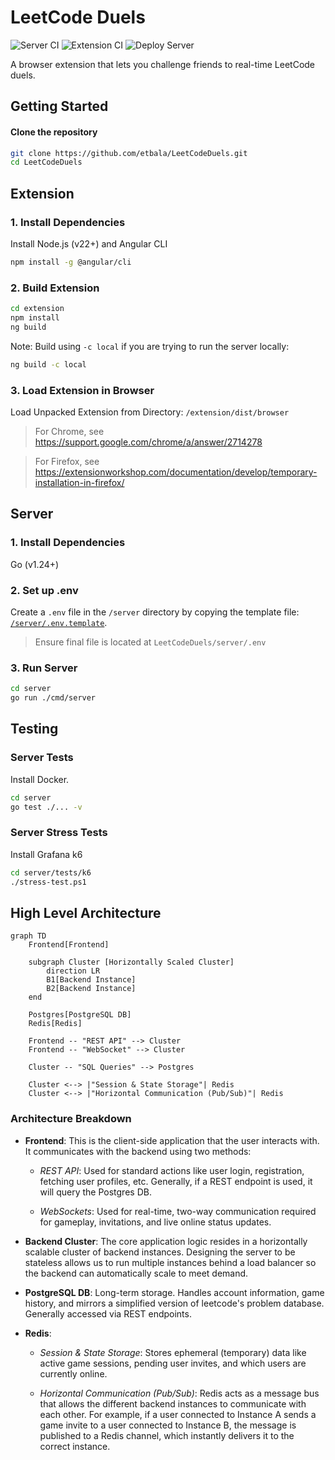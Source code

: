 # LeetCode Duels

![Server CI](https://github.com/etbala/LeetCodeDuels/actions/workflows/go.yml/badge.svg?branch=main)
![Extension CI](https://github.com/etbala/LeetCodeDuels/actions/workflows/extension.yml/badge.svg?branch=main)
![Deploy Server](https://github.com/etbala/LeetCodeDuels/actions/workflows/fly.yml/badge.svg?branch=main)

A browser extension that lets you challenge friends to real-time LeetCode duels.

## Getting Started

#### Clone the repository
```bash
git clone https://github.com/etbala/LeetCodeDuels.git
cd LeetCodeDuels
```

## Extension

### 1. Install Dependencies
Install Node.js (v22+) and Angular CLI
```bash
npm install -g @angular/cli
```

### 2. Build Extension
```bash
cd extension
npm install
ng build
```

Note: Build using `-c local` if you are trying to run the server locally:
```bash
ng build -c local
```

### 3. Load Extension in Browser
Load Unpacked Extension from Directory: `/extension/dist/browser`

> For Chrome, see https://support.google.com/chrome/a/answer/2714278

> For Firefox, see https://extensionworkshop.com/documentation/develop/temporary-installation-in-firefox/

## Server

### 1. Install Dependencies
Go (v1.24+)

### 2. Set up .env
Create a `.env` file in the `/server` directory by copying the template file: [`/server/.env.template`](./server/.env.template).
> Ensure final file is located at `LeetCodeDuels/server/.env`

### 3. Run Server
```bash
cd server
go run ./cmd/server
```

## Testing

### Server Tests
Install Docker.

```bash
cd server
go test ./... -v
```

### Server Stress Tests
Install Grafana k6

```bash
cd server/tests/k6
./stress-test.ps1
```

## High Level Architecture
```mermaid
graph TD
    Frontend[Frontend]

    subgraph Cluster [Horizontally Scaled Cluster]
        direction LR
        B1[Backend Instance]
        B2[Backend Instance]
    end

    Postgres[PostgreSQL DB]
    Redis[Redis]

    Frontend -- "REST API" --> Cluster
    Frontend -- "WebSocket" --> Cluster

    Cluster -- "SQL Queries" --> Postgres

    Cluster <--> |"Session & State Storage"| Redis
    Cluster <--> |"Horizontal Communication (Pub/Sub)"| Redis
```

### Architecture Breakdown

* **Frontend**: This is the client-side application that the user interacts with. It communicates with the backend using two methods:

    * *REST API*: Used for standard actions like user login, registration, fetching user profiles, etc. Generally, if a REST endpoint is used, it will query the Postgres DB.

    * *WebSockets*: Used for real-time, two-way communication required for gameplay, invitations, and live online status updates.

* **Backend Cluster**: The core application logic resides in a horizontally scalable cluster of backend instances. Designing the server to be stateless allows us to run multiple instances behind a load balancer so the backend can automatically scale to meet demand.

* **PostgreSQL DB**: Long-term storage. Handles account information, game history, and mirrors a simplified version of leetcode's problem database. Generally accessed via REST endpoints.

* **Redis**:

    * *Session & State Storage*: Stores ephemeral (temporary) data like active game sessions, pending user invites, and which users are currently online.

    * *Horizontal Communication (Pub/Sub)*: Redis acts as a message bus that allows the different backend instances to communicate with each other. For example, if a user connected to Instance A sends a game invite to a user connected to Instance B, the message is published to a Redis channel, which instantly delivers it to the correct instance.
